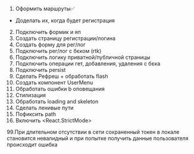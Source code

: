 1. Оформить маршруты✅

- Доделать их, когда будет регистрация

2. Подключить формик и яп
3. Создать страницу регистрации/логина
4. Создать форму для рег/лог
5. Подключить рег/лог с бєком (rtk)
6. Подключить логику приватной/публичной страницы
7. Подключить операции гет, добавления, удаления с бєка
8. Подключить persist
9. Сделать Рефреш + обработать flash
10. Создать компонент UserMenu
11. Обработать ошибки b оповещания
12. Стилизация
13. Обработать loading and skeleton
14. Сделать ленивые пути
15. Пофиксить path
16. Включить <React.StrictMode>

99.При длительном отсутствии в сети сохраненный токен в локале становится
невалидный и при попытке получить данные пользователя происходит ошибка
